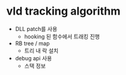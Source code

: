 # vld tracking algorithm 

- DLL patch를 사용
  - hooking 된 함수에서 트래킹 진행
- RB tree / map
  - 트리 내 락 설치
- debug api 사용 
  - 스택 정보 





